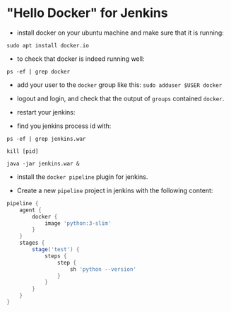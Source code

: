 # "Hello Docker" for Jenkins

* install docker on your ubuntu machine and make sure that it is running:

```shell
sudo apt install docker.io
```

* to check that docker is indeed running well:

```shell
ps -ef | grep docker
```

* add your user to the `docker` group like this:
    `sudo adduser $USER docker`

* logout and login, and check that the output of `groups` contained `docker`.

* restart your jenkins:

* find you jenkins process id with:

```shell
ps -ef | grep jenkins.war
```

```
kill [pid]
```

```
java -jar jenkins.war &
```

* install the `docker pipeline` plugin for jenkins.

* Create a new `pipeline` project in jenkins with the following content:

```groovy
pipeline {
    agent {
        docker {
            image 'python:3-slim'
        }
    }
    stages {
        stage('test') {
            steps {
                step {
                    sh 'python --version'
                }
            }
        }
    }
}
```
